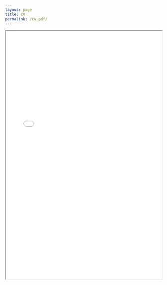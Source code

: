```yaml
---
layout: page
title: CV
permalink: /cv_pdf/
---
```


<iframe width="100%" height="800" src="/images/cv_zhenghao_zhang_2024.pdf">